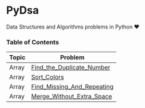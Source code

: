 # PyDsa
Data Structures and Algorithms problems in Python ❤

### Table of Contents

|  Topic   |                                           Problem                                                                      | 
| -------- | ---------------------------------------------------------------------------------------------------------------------- |
|  Array   | [Find_the_Duplicate_Number](https://github.com/yash872/PyDsa/blob/main/Array/Find_the_Duplicate_Number.py)             |
|  Array   | [Sort_Colors](https://github.com/yash872/PyDsa/blob/main/Array/Sort_Colors.py)                                         |
|  Array   | [Find_Missing_And_Repeating](https://github.com/yash872/PyDsa/blob/main/Array/Find_Missing_And_Repeating.py)           |
|  Array   | [Merge_Without_Extra_Space](https://github.com/yash872/PyDsa/blob/main/Array/Merge_Without_Extra_Space.py)             |

